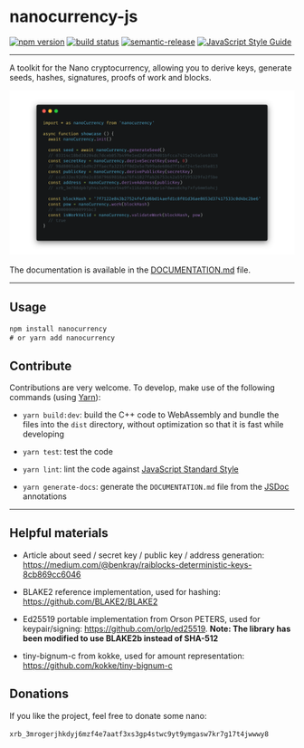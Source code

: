 # nanocurrency-js

[![npm version](https://img.shields.io/npm/v/nanocurrency.svg)](https://www.npmjs.com/package/nanocurrency)
[![build status](https://travis-ci.org/marvinroger/nanocurrency-js.svg?branch=master)](https://travis-ci.org/marvinroger/nanocurrency-js)
[![semantic-release](https://img.shields.io/badge/%20%20%F0%9F%93%A6%F0%9F%9A%80-semantic--release-e10079.svg)](https://github.com/semantic-release/semantic-release)
[![JavaScript Style Guide](https://img.shields.io/badge/code_style-standard-brightgreen.svg)](https://standardjs.com)

---

A toolkit for the Nano cryptocurrency, allowing you to derive keys, generate seeds, hashes, signatures, proofs of work and blocks.

![Code showcase](showcase.png)

The documentation is available in the [DOCUMENTATION.md](DOCUMENTATION.md) file.

---

## Usage

```
npm install nanocurrency
# or yarn add nanocurrency
```

## Contribute

Contributions are very welcome. To develop, make use of the following commands (using [Yarn](https://yarnpkg.com)):

* `yarn build:dev`: build the C++ code to WebAssembly and bundle the files into the `dist` directory, without optimization so that it is fast while developing

* `yarn test`: test the code

* `yarn lint`: lint the code against [JavaScript Standard Style](https://standardjs.com)

* `yarn generate-docs`: generate the `DOCUMENTATION.md` file from the [JSDoc](http://usejsdoc.org) annotations

---

## Helpful materials

* Article about seed / secret key / public key / address generation: https://medium.com/@benkray/raiblocks-deterministic-keys-8cb869cc6046

* BLAKE2 reference implementation, used for hashing: https://github.com/BLAKE2/BLAKE2

* Ed25519 portable implementation from Orson PETERS, used for keypair/signing: https://github.com/orlp/ed25519. **Note: The library has been modified to use BLAKE2b instead of SHA-512**

* tiny-bignum-c from kokke, used for amount representation: https://github.com/kokke/tiny-bignum-c

## Donations

If you like the project, feel free to donate some nano:

`xrb_3mrogerjhkdyj6mzf4e7aatf3xs3gp4stwc9yt9ymgasw7kr7g17t4jwwwy8`
